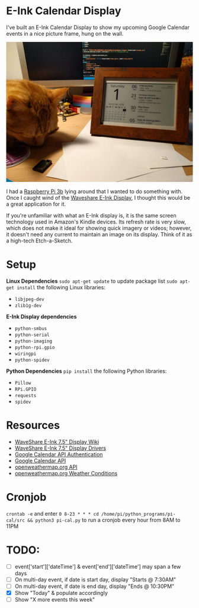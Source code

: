 # E-Ink Calendar Display
I've built an E-Ink Calendar Display to show my upcoming Google Calendar events in a nice picture frame, hung on the wall.

![Chicken cat helping me with the Raspberry Pi E-Ink Calendar Display](./img/chicken_calendar.jpg)

I had a [Raspberry Pi 3b](https://www.raspberrypi.org/products/raspberry-pi-3-model-b/) lying around that I wanted to do something with. Once I caught wind of the [Waveshare E-Ink Display](https://www.waveshare.com/7.5inch-e-paper-hat.htm), I thought this would be a great application for it.

If you're unfamiliar with what an E-Ink display is, it is the same screen technology used in Amazon's Kindle devices. Its refresh rate is very slow, which does not make it ideal for showing quick imagery or videos; however, it doesn't need any current to maintain an image on its display. Think of it as a high-tech Etch-a-Sketch.

# Setup
**Linux Dependencies**
`sudo apt-get update` to update package list
`sudo apt-get install` the following Linux libraries:
* `libjpeg-dev`
* `zlib1g-dev`

**E-Ink Display dependencies**
- `python-smbus`
- `python-serial`
- `python-imaging`
- `python-rpi.gpio`
- `wiringpi`
- `python-spidev`

**Python Dependencies**
`pip install` the following Python libraries:
- `Pillow`
- `RPi.GPIO`
- `requests`
- `spidev`

# Resources
* [WaveShare E-Ink 7.5" Display Wiki](https://www.waveshare.com/wiki/7.5inch_e-Paper_HAT)
* [WaveShare E-Ink 7.5" Display Drivers](https://www.waveshare.com/wiki/Pioneer600#Libraries_Installation_for_RPi)
* [Google Calendar API Authentication](https://developers.google.com/identity/protocols/OAuth2ForDevices#allowedscopes)
* [Google Calendar API](https://developers.google.com/calendar/v3/reference/events/list?apix_params=%7B%22calendarId%22%3A%22lkopeh0sr1m9svqcggd0pms2ug%40group.calendar.google.com%22%2C%22orderBy%22%3A%22startTime%22%7D)
* [openweathermap.org API](https://openweathermap.org/current#list)
* [openweathermap.org Weather Conditions](https://openweathermap.org/weather-conditions)

# Cronjob
`crontab -e`
and enter
`0 8-23 * * * cd /home/pi/python_programs/pi-cal/src && python3 pi-cal.py`
to run a cronjob every hour from 8AM to 11PM

# TODO:
* [ ] event['start']['dateTime'] & event['end']['dateTime'] may span a few days
* [ ] On multi-day event, if date is start day, display "Starts @ 7:30AM"
* [ ] On multi-day event, if date is end day, display "Ends @ 10:30PM"
* [x] Show "Today" & populate accordingly
* [ ] Show "X more events this week"
